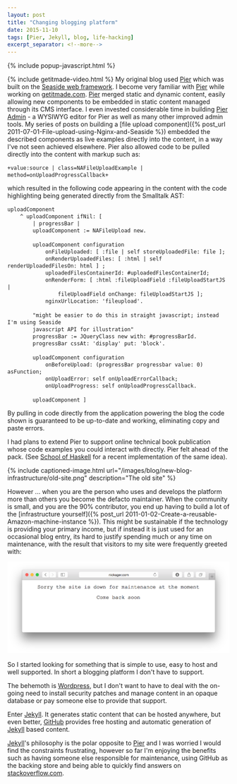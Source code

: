```yaml
---
layout: post
title: "Changing blogging platform"
date: 2015-11-10
tags: [Pier, Jekyll, blog, life-hacking]
excerpt_separator: <!--more-->
---
```

{% include popup-javascript.html %}

{% include getitmade-video.html %}
My original blog used [Pier](http://www.piercms.com) which was built on the [Seaside web framework](http://seaside.st). I become very familiar with [Pier](http://www.piercms.com) while working on <a href="#getitmade">getitmade.com</a>. [Pier](http://www.piercms.com) merged static and dynamic content, easily allowing new components to be embedded in static content managed through its CMS interface. I even invested considerable time in building [Pier Admin](https://vimeo.com/32749535) - a WYSIWYG editor for Pier as well as many other improved admin tools. My series of posts on building a [file upload component]({% post_url 2011-07-01-File-upload-using-Nginx-and-Seaside %}) embedded the described components as live examples directly into the content, in a way I've not seen achieved elsewhere. Pier also allowed code to be pulled directly into the content with markup such as:

```
+value:source | class=NAFileUploadExample | method=onUploadProgressCallback+
```
<!--more-->

which resulted in the following code appearing in the content with the code highlighting being generated directly from the Smalltalk AST:

```smalltalk
uploadComponent
	^ uploadComponent ifNil: [
		| progressBar |
		uploadComponent := NAFileUpload new.

		uploadComponent configuration
			onFileUploaded: [ :file | self storeUploadedFile: file ];
			onRenderUploadedFiles: [ :html | self renderUploadedFilesOn: html ] ;
			uploadedFilesContainerId: #uploadedFilesContainerId;
			onRenderForm: [ :html :fileUploadField :fileUploadStartJS |
				fileUploadField onChange: fileUploadStartJS ];
			nginxUrlLocation: 'fileupload'.

		"might be easier to do this in straight javascript; instead I'm using Seaside
		javascript API for illustration"
		progressBar := JQueryClass new with: #progressBarId.
		progressBar cssAt: 'display' put: 'block'.

		uploadComponent configuration
			onBeforeUpload: (progressBar progressbar value: 0) asFunction;
			onUploadError: self onUploadErrorCallback;
			onUploadProgress: self onUploadProgressCallback.

		uploadComponent ]
```

By pulling in code directly from the application powering the blog the code shown is guaranteed to be up-to-date and working, eliminating copy and paste errors.

I had plans to extend Pier to support online technical book publication whose code examples you could interact with directly. Pier felt ahead of the pack. (See [School of Haskell](http://www.schoolofhaskell.com) for a recent implementation of the same idea).

{% include captioned-image.html url="/images/blog/new-blog-infrastructure/old-site.png" description="The old site" %}

However ... when you are the person who uses and develops the platform more than others you become the defacto maintainer. When the community is small, and you are the 90% contributor, you end up having to build a lot of the [infrastructure yourself]({% post_url 2011-01-02-Create-a-reusable-Amazon-machine-instance %}). This might be sustainable if the technology is providing your primary income, but if instead it is just used for an occasional blog entry, its hard to justify spending much or any time on maintenance, with the result that visitors to my site were frequently greeted with:

![](/images/blog/new-blog-infrastructure/site-down.png)

So I started looking for something that is simple to use, easy to host and well supported. In short a blogging platform I don't have to support.

The behemoth is [Wordpress](http://wordpress.com), but I don't want to have to deal with the on-going need to install security patches and manage content in an opaque database or pay someone else to provide that support.

Enter [Jekyll](http://jekyllrb.com). It generates static content that can be hosted anywhere, but even better, [GitHub](https://help.github.com/articles/using-jekyll-as-a-static-site-generator-with-github-pages/) provides free hosting and automatic generation of [Jekyll](http://jekyllrb.com) based content.

[Jekyll](http://jekyllrb.com)'s philosophy is the polar opposite to [Pier](http://www.piercms.com) and I was worried I would find the constraints frustrating, however so far I'm enjoying the benefits such as having someone else responsible for maintenance, using GitHub as the backing store and being able to quickly find answers on [stackoverflow.com](http://stackoverflow.com).
